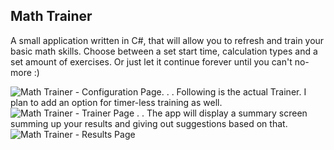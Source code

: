## Math Trainer
A small application written in C#, that will allow you to refresh and train your basic math skills.
Choose between a set start time, calculation types and a set amount of exercises. Or just let it continue forever until you can't no-more :)

![Math Trainer - Configuration Page](https://i.imgur.com/ejvVEOS.png).
.
.
Following is the actual Trainer. I plan to add an option for timer-less training as well.
![Math Trainer - Trainer Page](https://i.imgur.com/3AmQX6Y.png)
.
.
The app will display a summary screen summing up your results and giving out suggestions based on that.
![Math Trainer - Results Page](https://i.imgur.com/u7Ifoa1.png)
